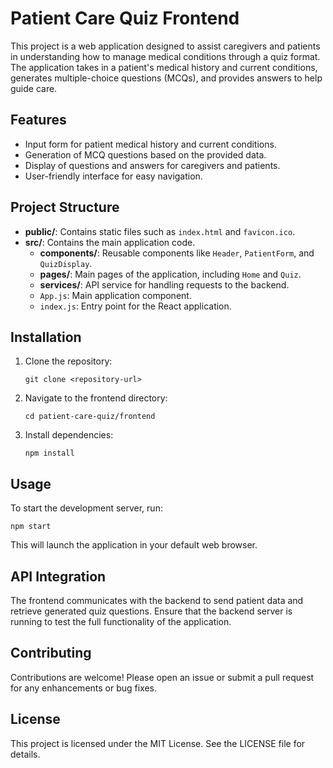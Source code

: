 # Patient Care Quiz Frontend

This project is a web application designed to assist caregivers and patients in understanding how to manage medical conditions through a quiz format. The application takes in a patient's medical history and current conditions, generates multiple-choice questions (MCQs), and provides answers to help guide care.

## Features

- Input form for patient medical history and current conditions.
- Generation of MCQ questions based on the provided data.
- Display of questions and answers for caregivers and patients.
- User-friendly interface for easy navigation.

## Project Structure

- **public/**: Contains static files such as `index.html` and `favicon.ico`.
- **src/**: Contains the main application code.
  - **components/**: Reusable components like `Header`, `PatientForm`, and `QuizDisplay`.
  - **pages/**: Main pages of the application, including `Home` and `Quiz`.
  - **services/**: API service for handling requests to the backend.
  - `App.js`: Main application component.
  - `index.js`: Entry point for the React application.

## Installation

1. Clone the repository:
   ```
   git clone <repository-url>
   ```
2. Navigate to the frontend directory:
   ```
   cd patient-care-quiz/frontend
   ```
3. Install dependencies:
   ```
   npm install
   ```

## Usage

To start the development server, run:
```
npm start
```
This will launch the application in your default web browser.

## API Integration

The frontend communicates with the backend to send patient data and retrieve generated quiz questions. Ensure that the backend server is running to test the full functionality of the application.

## Contributing

Contributions are welcome! Please open an issue or submit a pull request for any enhancements or bug fixes.

## License

This project is licensed under the MIT License. See the LICENSE file for details.